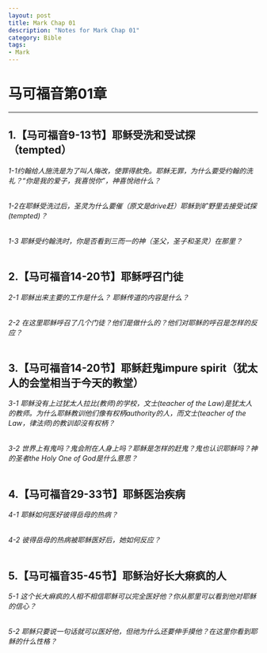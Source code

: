 ```yaml
--- 
layout: post
title: Mark Chap 01
description: "Notes for Mark Chap 01"
category: Bible
tags: 
- Mark
---
```


# 马可福音第01章

----------------

## 1.【马可福音9-13节】耶稣受洗和受试探（tempted）<br>

*1-1约翰给人施洗是为了叫人悔改，使罪得赥免。耶稣无罪，为什么要受约翰的洗礼？“你是我的爱子，我喜悦你”，神喜悅祂什么？*<br><br>

*1-2在耶稣受洗过后，圣灵为什么要催（原文是drive赶）耶稣到旷野里去接受试探(tempted)？*<br><br>

*1-3 耶稣受约翰洗时，你是否看到三而一的神（圣父，圣子和圣灵）在那里？*<br><br>

## 2.【马可福音14-20节】耶稣呼召门徒<br>

*2-1 耶稣出来主要的工作是什么？ 耶稣传道的内容是什么？*<br><br>

*2-2 在这里耶稣呼召了几个门徒？他们是做什么的？他们对耶稣的呼召是怎样的反应？*<br><br>

## 3.【马可福音14-20节】耶稣赶鬼impure spirit（犹太人的会堂相当于今天的教堂）<br>

*3-1 耶稣没有上过犹太人拉比(教师)的学校，文士(teacher of the Law)是犹太人的教师。为什么耶稣教训他们像有权柄authority的人，而文士(teacher of the Law，律法师)的教训却沒有权柄？*<br><br>

*3-2 世界上有鬼吗？鬼会附在人身上吗？耶稣是怎样的赶鬼？鬼也认识耶稣吗？神的圣者the Holy One of God是什么意思？*<br><br>

## 4.【马可福音29-33节】耶稣医治疾病<br>

*4-1 耶稣如何医好彼得岳母的热病？*<br><br>

*4-2 彼得岳母的热病被耶稣医好后，她如何反应？*<br><br>

## 5.【马可福音35-45节】耶稣治好长大痳疯的人<br>

*5-1 这个长大痳疯的人相不相信耶稣可以完全医好他？你从那里可以看到他对耶稣的信心？*<br><br>

*5-2 耶稣只要说一句话就可以医好他，但祂为什么还要伸手摸他？在这里你看到耶稣的什么性格？*<br><br>
